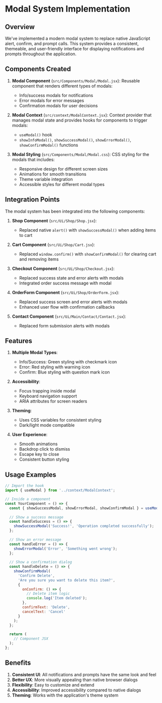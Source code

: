 # Modal System Implementation

## Overview

We've implemented a modern modal system to replace native JavaScript alert, confirm, and prompt calls. This system provides a consistent, themeable, and user-friendly interface for displaying notifications and prompts throughout the application.

## Components Created

1. **Modal Component** (`src/Components/Modal/Modal.jsx`): Reusable component that renders different types of modals:
   - Info/success modals for notifications
   - Error modals for error messages
   - Confirmation modals for user decisions

2. **Modal Context** (`src/context/ModalContext.jsx`): Context provider that manages modal state and provides hooks for components to trigger modals:
   - `useModal()` hook
   - `showInfoModal()`, `showSuccessModal()`, `showErrorModal()`, `showConfirmModal()` functions

3. **Modal Styling** (`src/Components/Modal/Modal.css`): CSS styling for the modals that includes:
   - Responsive design for different screen sizes
   - Animations for smooth transitions
   - Theme variable integration
   - Accessible styles for different modal types

## Integration Points

The modal system has been integrated into the following components:

1. **Shop Component** (`src/Ui/Shop/Shop.jsx`):
   - Replaced native `alert()` with `showSuccessModal()` when adding items to cart

2. **Cart Component** (`src/Ui/Shop/Cart.jsx`):
   - Replaced `window.confirm()` with `showConfirmModal()` for clearing cart and removing items

3. **Checkout Component** (`src/Ui/Shop/Checkout.jsx`):
   - Replaced success state and error alerts with modals
   - Integrated order success message with modal

4. **OrderForm Component** (`src/Ui/Shop/OrderForm.jsx`):
   - Replaced success screen and error alerts with modals
   - Enhanced user flow with confirmation callbacks

5. **Contact Component** (`src/Ui/Main/Contact/Contact.jsx`):
   - Replaced form submission alerts with modals

## Features

1. **Multiple Modal Types**:
   - Info/Success: Green styling with checkmark icon
   - Error: Red styling with warning icon
   - Confirm: Blue styling with question mark icon

2. **Accessibility**:
   - Focus trapping inside modal
   - Keyboard navigation support
   - ARIA attributes for screen readers

3. **Theming**:
   - Uses CSS variables for consistent styling
   - Dark/light mode compatible

4. **User Experience**:
   - Smooth animations
   - Backdrop click to dismiss
   - Escape key to close
   - Consistent button styling

## Usage Examples

```jsx
// Import the hook
import { useModal } from '../context/ModalContext';

// Inside a component
const YourComponent = () => {
  const { showSuccessModal, showErrorModal, showConfirmModal } = useModal();
  
  // Show a success message
  const handleSuccess = () => {
    showSuccessModal('Success!', 'Operation completed successfully');
  };
  
  // Show an error message
  const handleError = () => {
    showErrorModal('Error', 'Something went wrong');
  };
  
  // Show a confirmation dialog
  const handleDelete = () => {
    showConfirmModal(
      'Confirm Delete',
      'Are you sure you want to delete this item?',
      {
        onConfirm: () => {
          // Delete item logic
          console.log('Item deleted');
        },
        confirmText: 'Delete',
        cancelText: 'Cancel'
      }
    );
  };
  
  return (
    // Component JSX
  );
};
```

## Benefits

1. **Consistent UI**: All notifications and prompts have the same look and feel
2. **Better UX**: More visually appealing than native browser dialogs
3. **Flexibility**: Easy to customize and extend
4. **Accessibility**: Improved accessibility compared to native dialogs
5. **Theming**: Works with the application's theme system 